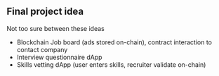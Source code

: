 ## Final project idea

Not too sure between these ideas

- Blockchain Job board (ads stored on-chain), contract interaction to contact company
- Interview questionnaire dApp
- Skills vetting dApp (user enters skills, recruiter validate on-chain)